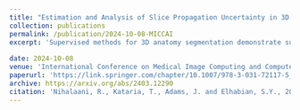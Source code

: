 ```yaml
---
title: "Estimation and Analysis of Slice Propagation Uncertainty in 3D Anatomy Segmentation"
collection: publications
permalink: /publication/2024-10-08-MICCAI
excerpt: 'Supervised methods for 3D anatomy segmentation demonstrate superior performance but are often limited by the availability of annotated data. This limitation has led to a growing interest in self-supervised approaches in tandem with the abundance of available unannotated data. Slice propagation has emerged as a self-supervised approach that leverages slice registration as a self-supervised task to achieve full anatomy segmentation with minimal supervision. This approach significantly reduces the need for domain expertise, time, and the cost associated with building fully annotated datasets required for training segmentation networks. However, this shift toward reduced supervision via deterministic networks raises concerns about the trustworthiness and reliability of predictions, especially when compared with more accurate supervised approaches. To address this concern, we propose integrating calibrated uncertainty quantification (UQ) into slice propagation methods, which would provide insights into the model’s predictive reliability and confidence levels. Incorporating uncertainty measures enhances user confidence in self-supervised approaches, thereby improving their practical applicability. We conducted experiments on three datasets for 3D abdominal segmentation using five UQ methods. The results illustrate that incorporating UQ improves not only model trustworthiness but also segmentation accuracy. Furthermore, our analysis reveals various failure modes of slice propagation methods that might not be immediately apparent to end-users. This study opens up new research avenues to improve the accuracy and trustworthiness of slice propagation methods.'
 
date: 2024-10-08
venue: 'International Conference on Medical Image Computing and Computer-Assisted Intervention, MICCAI'
paperurl: 'https://link.springer.com/chapter/10.1007/978-3-031-72117-5_26'
archive: https://arxiv.org/abs/2403.12290
citation: 'Nihalaani, R., Kataria, T., Adams, J. and Elhabian, S.Y., 2024, October. Estimation and Analysis of Slice Propagation Uncertainty in 3D Anatomy Segmentation. In International Conference on Medical Image Computing and Computer-Assisted Intervention (pp. 273-285). Cham: Springer Nature Switzerland.'
---
```

